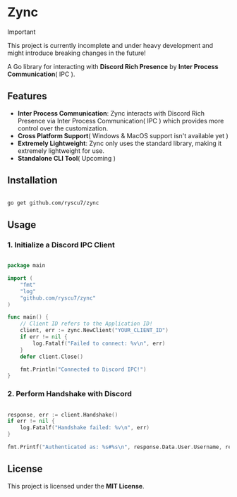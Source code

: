 # Zync

> [!IMPORTANT]
> This project is currently incomplete and under heavy development and might introduce breaking changes in the future!

A Go library for interacting with **Discord Rich Presence** by **Inter Process Communication**( IPC ).

## Features

- **Inter Process Communication**: Zync interacts with Discord Rich Presence via Inter Process Communication( IPC ) which provides more control over the customization.
- **Cross Platform Support**( Windows & MacOS support isn't available yet )
- **Extremely Lightweight**: Zync only uses the standard library, making it extremely lightweight for use.
- **Standalone CLI Tool**( Upcoming )

## Installation

```sh

go get github.com/ryscu7/zync
```

## Usage

### 1. Initialize a Discord IPC Client

```go

package main

import (
    "fmt"
    "log"
    "github.com/ryscu7/zync"
)

func main() {
    // Client ID refers to the Application ID!
    client, err := zync.NewClient("YOUR_CLIENT_ID")
    if err != nil {
        log.Fatalf("Failed to connect: %v\n", err)
    }
    defer client.Close()

    fmt.Println("Connected to Discord IPC!")
}
```

### 2. Perform Handshake with Discord

```go

response, err := client.Handshake()
if err != nil {
    log.Fatalf("Handshake failed: %v\n", err)
}

fmt.Printf("Authenticated as: %s#%s\n", response.Data.User.Username, response.Data.User.Discriminator)
```

## License

This project is licensed under the **MIT License**.
